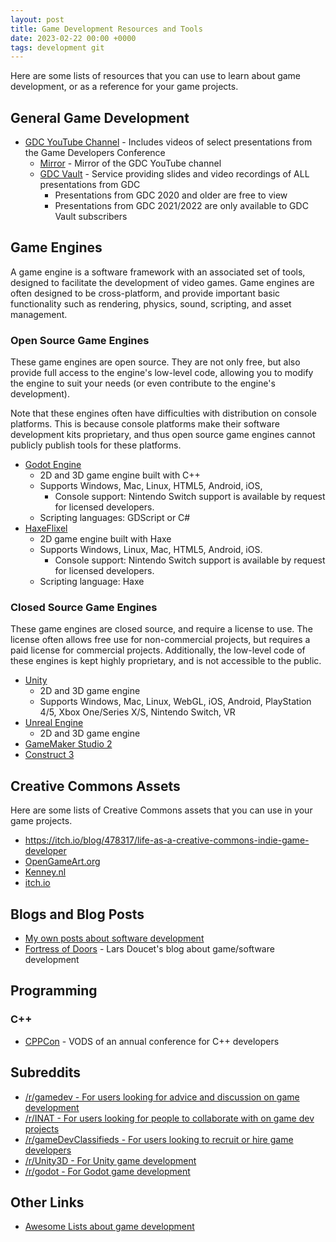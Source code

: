 ```yaml
---
layout: post
title: Game Development Resources and Tools
date: 2023-02-22 00:00 +0000
tags: development git
---
```


Here are some lists of resources that you can use to learn about game development, or as a reference for your game projects.

## General Game Development
- [GDC YouTube Channel](https://www.youtube.com/@Gdconf) - Includes videos of select presentations from the Game Developers Conference
    - [Mirror](https://mirror.reenigne.net/gdc/) - Mirror of the GDC YouTube channel
    - [GDC Vault](https://www.gdcvault.com/) - Service providing slides and video recordings of ALL presentations from GDC
        - Presentations from GDC 2020 and older are free to view
        - Presentations from GDC 2021/2022 are only available to GDC Vault subscribers

## Game Engines

A game engine is a software framework with an associated set of tools, designed to facilitate the development of video games. Game engines are often designed to be cross-platform, and provide important basic functionality such as rendering, physics, sound, scripting, and asset management.

### Open Source Game Engines

These game engines are open source. They are not only free, but also provide full access to the engine's low-level code, allowing you to modify the engine to suit your needs (or even contribute to the engine's development).

Note that these engines often have difficulties with distribution on console platforms. This is because console platforms make their software development kits proprietary, and thus open source game engines cannot publicly publish tools for these platforms.

- [Godot Engine](https://godotengine.org/)
    - 2D and 3D game engine built with C++
    - Supports Windows, Mac, Linux, HTML5, Android, iOS,
        - Console support: Nintendo Switch support is available by request for licensed developers.
    - Scripting languages: GDScript or C#
- [HaxeFlixel](https://haxeflixel.com/)
    - 2D game engine built with Haxe
    - Supports Windows, Linux, Mac, HTML5, Android, iOS.
        - Console support: Nintendo Switch support is available by request for licensed developers. 
    - Scripting language: Haxe

### Closed Source Game Engines

These game engines are closed source, and require a license to use. The license often allows free use for non-commercial projects, but requires a paid license for commercial projects. Additionally, the low-level code of these engines is kept highly proprietary, and is not accessible to the public.

- [Unity](https://unity.com/)
    - 2D and 3D game engine
    - Supports Windows, Mac, Linux, WebGL, iOS, Android, PlayStation 4/5, Xbox One/Series X/S, Nintendo Switch, VR
- [Unreal Engine](https://www.unrealengine.com/)
    - 2D and 3D game engine
- [GameMaker Studio 2](https://www.yoyogames.com/gamemaker)
- [Construct 3](https://www.construct.net/)

## Creative Commons Assets

Here are some lists of Creative Commons assets that you can use in your game projects.

- https://itch.io/blog/478317/life-as-a-creative-commons-indie-game-developer
- [OpenGameArt.org](https://opengameart.org/)
- [Kenney.nl](https://kenney.nl/)
- [itch.io](https://itch.io/)

## Blogs and Blog Posts

- [My own posts about software development](https://www.elitemastereric.com/tag/development/)
- [Fortress of Doors](https://www.fortressofdoors.com/) - Lars Doucet's blog about game/software development 

## Programming

### C++
- [CPPCon](https://www.youtube.com/@CppCon/videos) - VODS of an annual conference for C++ developers

## Subreddits

- [/r/gamedev - For users looking for advice and discussion on game development](https://old.reddit.com/r/gamedev/)
- [/r/INAT - For users looking for people to collaborate with on game dev projects](https://old.reddit.com/r/INAT/)
- [/r/gameDevClassifieds - For users looking to recruit or hire game developers](https://old.reddit.com/r/gameDevClassifieds/)
- [/r/Unity3D - For Unity game development](https://old.reddit.com/r/Unity3D/)
- [/r/godot - For Godot game development](https://old.reddit.com/r/godot/)

## Other Links

- [Awesome Lists about game development](https://github.com/sindresorhus/awesome#gaming)
